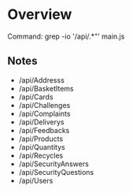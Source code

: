 # Overview

Command: grep -io '/api/.*"' main.js

## Notes

- /api/Addresss
- /api/BasketItems
- /api/Cards
- /api/Challenges
- /api/Complaints
- /api/Deliverys
- /api/Feedbacks
- /api/Products
- /api/Quantitys
- /api/Recycles
- /api/SecurityAnswers
- /api/SecurityQuestions
- /api/Users
